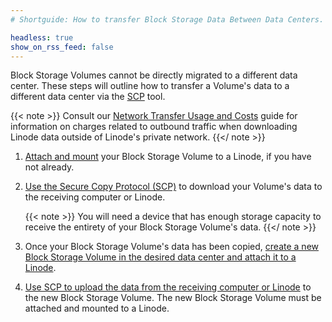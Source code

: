 ```yaml
---
# Shortguide: How to transfer Block Storage Data Between Data Centers.

headless: true
show_on_rss_feed: false
---
```


Block Storage Volumes cannot be directly migrated to a different data center. These steps will outline how to transfer a Volume's data to a different data center via the [SCP](/docs/security/data-portability/download-files-from-your-linode/#download-specific-files-or-directories-over-ssh) tool.

{{< note >}}
Consult our [Network Transfer Usage and Costs](/docs/guides/network-transfer/) guide for information on charges related to outbound traffic when downloading Linode data outside of Linode's private network.
{{</ note >}}

1. [Attach and mount](/docs/products/storage/block-storage/guides/attach-volume/) your Block Storage Volume to a Linode, if you have not already.

1. [Use the Secure Copy Protocol (SCP)](/docs/security/data-portability/download-files-from-your-linode/#download-specific-files-or-directories-over-ssh) to download your Volume's data to the receiving computer or Linode.

    {{< note >}}
You will need a device that has enough storage capacity to receive the entirety of your Block Storage Volume's data.
{{</ note >}}

1. Once your Block Storage Volume's data has been copied, [create a new Block Storage Volume in the desired data center and attach it to a Linode](/docs/products/storage/block-storage/guides/add-volume/).

1. [Use SCP to upload the data from the receiving computer or Linode](/docs/security/data-portability/download-files-from-your-linode/#download-specific-files-or-directories-over-ssh) to the new Block Storage Volume. The new Block Storage Volume must be attached and mounted to a Linode.
